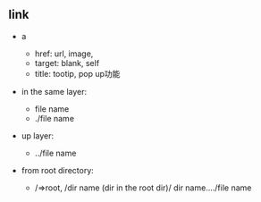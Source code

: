 ## link
- a
  - href: url, image,
  - target: blank, self
  - title: tootip, pop up功能

- in the same layer:
  - file name
  - ./file name
  
- up layer:
  - ../file name
  
- from root directory:
  - /=>root,
    /dir name (dir in the root dir)/ dir name..../file name
    
  
  
  
